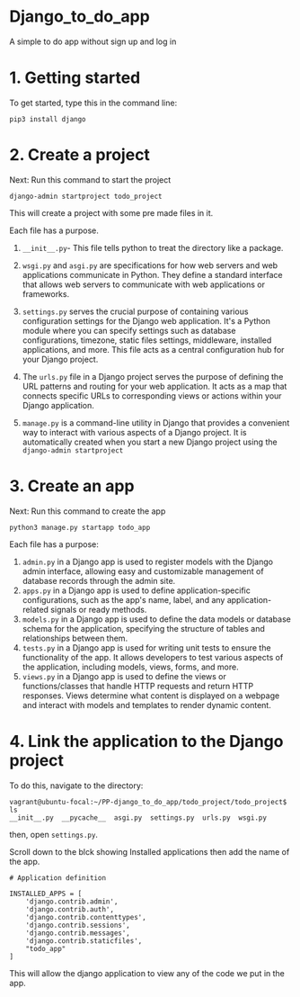 # Django_to_do_app
A simple to do app without sign up and log in

# 1. Getting started
To get started, type this in the command line:
```Shell
pip3 install django
```
# 2. Create a project
Next: Run this command to start the project
```Shell
django-admin startproject todo_project
```
This will create a project with some pre made files in it.

Each file has a purpose. 
1. `__init__.py`- This file tells python to treat the directory like a package.
2. `wsgi.py` and `asgi.py` are specifications for how web servers and web applications communicate in Python.
   They define a standard interface that allows web servers to communicate with web applications or frameworks.
3. `settings.py` serves the crucial purpose of containing various configuration settings for the Django web application.
It's a Python module where you can specify settings such as database configurations, timezone, static files settings, middleware, 
installed applications, and more. This file acts as a central configuration hub for your Django project.

4. The `urls.py` file in a Django project serves the purpose of defining the URL patterns and routing for your web application.
It acts as a map that connects specific URLs to corresponding views or actions within your Django application.

5. `manage.py` is a command-line utility in Django that provides a convenient way to interact with various aspects of a Django project. 
It is automatically created when you start a new Django project using the `django-admin startproject`

# 3. Create an app
Next: Run this command to create the app
```Shell
python3 manage.py startapp todo_app
```
Each file has a purpose:
1. `admin.py`  in a Django app is used to register models with the Django admin interface, allowing easy and customizable management of database records through the admin site.
2. `apps.py` in a Django app is used to define application-specific configurations, such as the app's name, label, and any application-related signals or ready methods.
3. `models.py` in a Django app is used to define the data models or database schema for the application, specifying the structure of tables and relationships between them.
4. `tests.py` in a Django app is used for writing unit tests to ensure the functionality of the app. 
    It allows developers to test various aspects of the application, including models, views, forms, and more.
5. `views.py` in a Django app is used to define the views or functions/classes that handle HTTP requests and return HTTP responses.
Views determine what content is displayed on a webpage and interact with models and templates to render dynamic content.

# 4. Link the application to the Django project
To do this, navigate to the directory:
```Shell
vagrant@ubuntu-focal:~/PP-django_to_do_app/todo_project/todo_project$ ls
__init__.py  __pycache__  asgi.py  settings.py  urls.py  wsgi.py
```
then, open `settings.py`.

Scroll down to the blck showing Installed applications then add the name of the app.
```Python3
# Application definition

INSTALLED_APPS = [
    'django.contrib.admin',
    'django.contrib.auth',
    'django.contrib.contenttypes',
    'django.contrib.sessions',
    'django.contrib.messages',
    'django.contrib.staticfiles',
    "todo_app"
]
```
This will allow the django application to view any of the code we put in the app.


